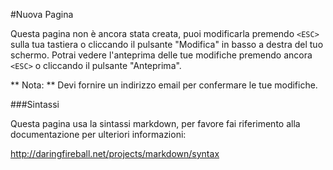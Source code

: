 #Nuova Pagina

Questa pagina non è ancora stata creata, puoi modificarla premendo ```<ESC>``` sulla tua tastiera o cliccando il pulsante "Modifica" in basso a destra del tuo schermo. Potrai vedere l'anteprima delle tue modifiche premendo ancora ```<ESC>``` o cliccando il pulsante "Anteprima".

** Nota: ** Devi fornire un indirizzo email per confermare le tue modifiche.

###Sintassi

Questa pagina usa la sintassi markdown, per favore fai riferimento alla documentazione per ulteriori informazioni:

http://daringfireball.net/projects/markdown/syntax
